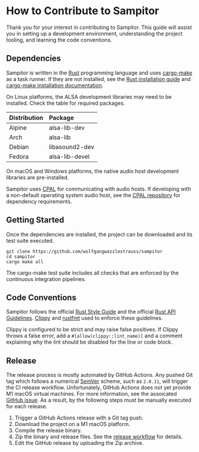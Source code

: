 # How to Contribute to Sampitor

Thank you for your interest in contributing to Sampitor. This guide will assist
you in setting up a development environment, understanding the project tooling,
and learning the code conventions.

## Dependencies

Sampitor is written in the [Rust](https://www.rust-lang.org/) programming
language and uses [cargo-make](https://github.com/sagiegurari/cargo-make) as a
task runner. If they are not installed, see the
[Rust installation guide](https://www.rust-lang.org/tools/install) and
[cargo-make installation documentation](https://github.com/sagiegurari/cargo-make#installation).

On Linux platforms, the ALSA development libraries may need to be installed.
Check the table for required packages.

| Distribution | Package        |
| :----------- | :------------- |
| Alpine       | alsa-lib-dev   |
| Arch         | alsa-lib       |
| Debian       | libasound2-dev |
| Fedora       | alsa-lib-devel |

On macOS and Windows platforms, the native audio host development libraries are
pre-installed.

Sampitor uses [CPAL](https://github.com/RustAudio/cpal) for communicating with
audio hosts. If developing with a non-default operating system audio host, see
the [CPAL repository](https://github.com/RustAudio/cpal) for dependency
requirements.

## Getting Started

Once the dependencies are installed, the project can be downloaded and its test
suite executed.

```console
git clone https://github.com/wolfgangwazzlestrauss/sampitor
cd sampitor
cargo make all
```

The cargo-make test suite includes all checks that are enforced by the
continuous integration pipelines.

## Code Conventions

Sampitor follows the official
[Rust Style Guide](https://github.com/rust-dev-tools/fmt-rfcs/blob/master/guide/guide.md)
and the official
[Rust API Guidelines](https://rust-lang.github.io/api-guidelines/).
[Clippy](https://github.com/rust-lang/rust-clippy) and
[rustfmt](https://github.com/rust-lang/rustfmt) used to enforce these
guidelines.

Clippy is configured to be strict and may raise false positives. If Clippy
throws a false error, add a `#[allow(clippy::lint_name)]` and a comment
explaining why the lint should be disabled for the line or code block.

## Release

The release process is mostly automated by GitHub Actions. Any pushed Git tag
which follows a numerical [SemVer](https://semver.org/) scheme, such as
`2.0.11`, will trigger the CI release workflow. Unfortunately, GitHub Actions
does not yet provide M1 macOS virtual machines. For more information, see the
assoicated
[GitHub issue](https://github.com/actions/virtual-environments/issues/2187). As
a result, by the following steps must be manually executed for each release.

1. Trigger a GitHub Actions release with a Git tag push.
2. Download the project on a M1 macOS platform.
3. Compile the release binary.
4. Zip the binary and release files. See the
   [release workflow](<[github/workflows/release.yaml](https://github.com/wolfgangwazzlestrauss/sampitor/blob/master/.github/workflows/release.yaml)>)
   for details.
5. Edit the GitHub release by uploading the Zip archive.

